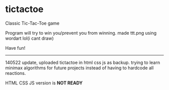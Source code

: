 # tictactoe
Classic Tic-Tac-Toe game

Program will try to win you/prevent you from winning.
made ttt.png using wordart lol(i cant draw)


Have fun!

<hr>

140522 update, uploaded tictactoe in html css js as backup. trying to learn minimax algorithms for future projects instead of having to hardcode all reactions.

HTML CSS JS version is <b>NOT READY</b>
